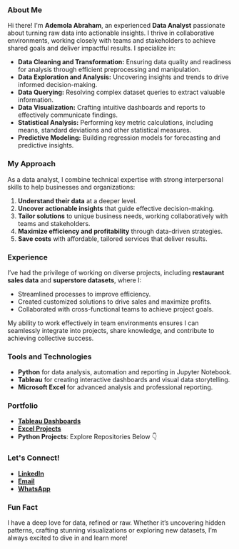 ### About Me

Hi there! I'm **Ademola Abraham**, an experienced **Data Analyst** passionate about turning raw data into actionable insights. I thrive in collaborative environments, working closely with teams and stakeholders to achieve shared goals and deliver impactful results. I specialize in:

- **Data Cleaning and Transformation:** Ensuring data quality and readiness for analysis through efficient preprocessing and manipulation.  
- **Data Exploration and Analysis:** Uncovering insights and trends to drive informed decision-making.  
- **Data Querying:** Resolving complex dataset queries to extract valuable information.  
- **Data Visualization:** Crafting intuitive dashboards and reports to effectively communicate findings.  
- **Statistical Analysis:** Performing key metric calculations, including means, standard deviations and other statistical measures.  
- **Predictive Modeling:** Building regression models for forecasting and predictive insights.  

### My Approach  
As a data analyst, I combine technical expertise with strong interpersonal skills to help businesses and organizations:  
1. **Understand their data** at a deeper level.  
2. **Uncover actionable insights** that guide effective decision-making.  
3. **Tailor solutions** to unique business needs, working collaboratively with teams and stakeholders.  
4. **Maximize efficiency and profitability** through data-driven strategies.  
5. **Save costs** with affordable, tailored services that deliver results.  

### Experience  
I’ve had the privilege of working on diverse projects, including **restaurant sales data** and **superstore datasets**, where I:  
- Streamlined processes to improve efficiency.  
- Created customized solutions to drive sales and maximize profits.  
- Collaborated with cross-functional teams to achieve project goals.  

My ability to work effectively in team environments ensures I can seamlessly integrate into projects, share knowledge, and contribute to achieving collective success.  

### Tools and Technologies  
- **Python** for data analysis, automation and reporting in Jupyter Notebook.  
- **Tableau** for creating interactive dashboards and visual data storytelling.  
- **Microsoft Excel** for advanced analysis and professional reporting.  

### Portfolio  
- [**Tableau Dashboards**](https://public.tableau.com/app/profile/ademola.abraham)  
- [**Excel Projects**](https://github.com/Abramz42/Excel-Data-Analysis-Projects)
- **Python Projects**: Explore Repositories Below 👇

### Let's Connect!  
- [**LinkedIn**](http://www.linkedin.com/in/abraham-ademola-8b2984295)  
- [**Email**](abrahamtheanalyst2004@gmail.com)  
- [**WhatsApp**](https://wa.me/qr/EZGDLE6SMUQID1)  

### Fun Fact  
I have a deep love for data, refined or raw. Whether it’s uncovering hidden patterns, crafting stunning visualizations or exploring new datasets, I’m always excited to dive in and learn more!  
